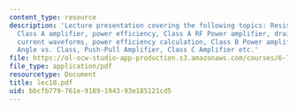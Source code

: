 ```yaml
---
content_type: resource
description: 'Lecture presentation covering the following topics: Resistor loaded
  Class A amplifier, power efficiency, Class A RF Power amplifier, drain voltage and
  current waveforms, power efficiency calculation, Class B Power amplifier, Conduction
  Angle vs. Class, Push-Pull Amplifier, Class C Amplifier etc.'
file: https://ol-ocw-studio-app-production.s3.amazonaws.com/courses/6-776-high-speed-communication-circuits-spring-2005/bbcfb779761e9189194393e185121cd5_lec18.pdf
file_type: application/pdf
resourcetype: Document
title: lec18.pdf
uid: bbcfb779-761e-9189-1943-93e185121cd5
---
```

